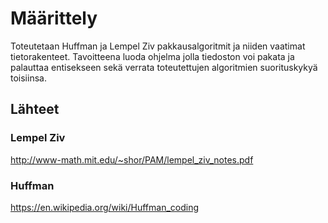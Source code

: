# Määrittely

Toteutetaan Huffman ja Lempel Ziv pakkausalgoritmit ja niiden vaatimat tietorakenteet. 
Tavoitteena luoda ohjelma jolla tiedoston voi pakata ja palauttaa entisekseen sekä verrata toteutettujen algoritmien suorituskykyä toisiinsa.

## Lähteet

### Lempel Ziv
http://www-math.mit.edu/~shor/PAM/lempel_ziv_notes.pdf

### Huffman
https://en.wikipedia.org/wiki/Huffman_coding

